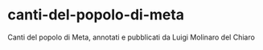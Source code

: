 canti-del-popolo-di-meta
========================

Canti del popolo di Meta, annotati e pubblicati da Luigi Molinaro del Chiaro
